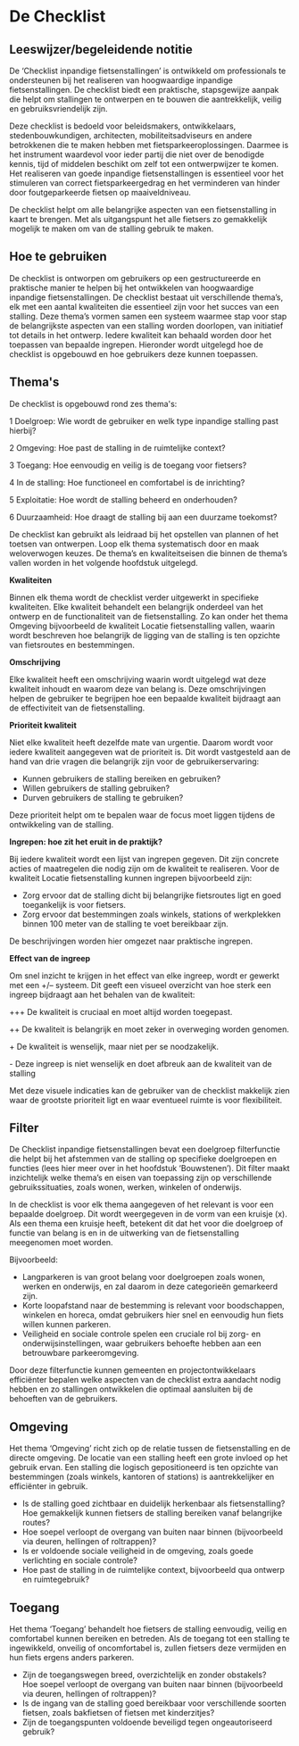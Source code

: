 # De Checklist

## Leeswijzer/begeleidende notitie
De ‘Checklist inpandige fietsenstallingen’ is ontwikkeld om
professionals te ondersteunen bij het realiseren van
hoogwaardige inpandige fietsenstallingen. De checklist
biedt een praktische, stapsgewijze aanpak die helpt om
stallingen te ontwerpen en te bouwen die aantrekkelijk,
veilig en gebruiksvriendelijk zijn.

Deze checklist is bedoeld voor beleidsmakers, ontwikkelaars,
stedenbouwkundigen, architecten, mobiliteitsadviseurs en
andere betrokkenen die te maken hebben met fietsparkeeroplossingen.
Daarmee is het instrument waardevol voor
ieder partij die niet over de benodigde kennis, tijd of
middelen beschikt om zelf tot een ontwerpwijzer te komen.
Het realiseren van goede inpandige fietsenstallingen is
essentieel voor het stimuleren van correct fietsparkeergedrag
en het verminderen van hinder door foutgeparkeerde
fietsen op maaiveldniveau. 

De checklist helpt om alle
belangrijke aspecten van een fietsenstalling in kaart te
brengen. Met als uitgangspunt het alle fietsers zo gemakkelijk
mogelijk te maken om van de stalling gebruik te maken.

## Hoe te gebruiken
De checklist is ontworpen om gebruikers op een gestructureerde
en praktische manier te helpen bij het ontwikkelen van
hoogwaardige inpandige fietsenstallingen. De checklist
bestaat uit verschillende thema’s, elk met een aantal kwaliteiten
die essentieel zijn voor het succes van een stalling. Deze
thema’s vormen samen een systeem waarmee stap voor stap
de belangrijkste aspecten van een stalling worden doorlopen,
van initiatief tot details in het ontwerp. Iedere kwaliteit kan
behaald worden door het toepassen van bepaalde ingrepen.
Hieronder wordt uitgelegd hoe de checklist is opgebouwd en
hoe gebruikers deze kunnen toepassen.



## Thema's 


De checklist is opgebouwd rond zes thema's:

1 Doelgroep: Wie wordt de gebruiker en welk type inpandige
stalling past hierbij?

2 Omgeving: Hoe past de stalling in de ruimtelijke context?

3 Toegang: Hoe eenvoudig en veilig is de toegang voor
fietsers?

4 In de stalling: Hoe functioneel en comfortabel is de
inrichting?

5 Exploitatie: Hoe wordt de stalling beheerd en onderhouden?

6 Duurzaamheid: Hoe draagt de stalling bij aan een
duurzame toekomst?

De checklist kan gebruikt als leidraad bij het opstellen van
plannen of het toetsen van ontwerpen. Loop elk thema
systematisch door en maak weloverwogen keuzes. De
thema’s en kwaliteitseisen die binnen de thema’s vallen
worden in het volgende hoofdstuk uitgelegd.

**Kwaliteiten**

Binnen elk thema wordt de checklist verder uitgewerkt in
specifieke kwaliteiten. Elke kwaliteit behandelt een belangrijk
onderdeel van het ontwerp en de functionaliteit van de
fietsenstalling. Zo kan onder het thema Omgeving bijvoorbeeld
de kwaliteit Locatie fietsenstalling vallen, waarin wordt
beschreven hoe belangrijk de ligging van de stalling is ten
opzichte van fietsroutes en bestemmingen.

**Omschrijving**

Elke kwaliteit heeft een omschrijving waarin wordt uitgelegd
wat deze kwaliteit inhoudt en waarom deze van belang is.
Deze omschrijvingen helpen de gebruiker te begrijpen hoe
een bepaalde kwaliteit bijdraagt aan de effectiviteit van de
fietsenstalling.

**Prioriteit kwaliteit**

Niet elke kwaliteit heeft dezelfde mate van urgentie. Daarom
wordt voor iedere kwaliteit aangegeven wat de prioriteit is.
Dit wordt vastgesteld aan de hand van drie vragen die
belangrijk zijn voor de gebruikerservaring:

* Kunnen gebruikers de stalling bereiken en gebruiken?
* Willen gebruikers de stalling gebruiken?
* Durven gebruikers de stalling te gebruiken?

Deze prioriteit helpt om te bepalen waar de focus moet
liggen tijdens de ontwikkeling van de stalling.

**Ingrepen: hoe zit het eruit in de praktijk?**

Bij iedere kwaliteit wordt een lijst van ingrepen gegeven.
Dit zijn concrete acties of maatregelen die nodig zijn om de
kwaliteit te realiseren. Voor de kwaliteit Locatie fietsenstalling
kunnen ingrepen bijvoorbeeld zijn:

* Zorg ervoor dat de stalling dicht bij belangrijke fietsroutes
ligt en goed toegankelijk is voor fietsers.
* Zorg ervoor dat bestemmingen zoals winkels, stations of
werkplekken binnen 100 meter van de stalling te voet
bereikbaar zijn.

De beschrijvingen worden hier omgezet naar praktische
ingrepen.

**Effect van de ingreep**

Om snel inzicht te krijgen in het effect van elke ingreep,
wordt er gewerkt met een +/– systeem. Dit geeft een
visueel overzicht van hoe sterk een ingreep bijdraagt aan
het behalen van de kwaliteit:

+++ De kwaliteit is cruciaal en moet altijd worden toegepast.

++ De kwaliteit is belangrijk en moet zeker in overweging
worden genomen.

\+ De kwaliteit is wenselijk, maar niet per se noodzakelijk.

\- Deze ingreep is niet wenselijk en doet afbreuk aan de
kwaliteit van de stalling

Met deze visuele indicaties kan de gebruiker van de checklist
makkelijk zien waar de grootste prioriteit ligt en waar
eventueel ruimte is voor flexibiliteit.

## Filter
De Checklist inpandige fietsenstallingen bevat een doelgroep
filterfunctie die helpt bij het afstemmen van de
stalling op specifieke doelgroepen en functies (lees hier
meer over in het hoofdstuk ‘Bouwstenen’). Dit filter maakt
inzichtelijk welke thema’s en eisen van toepassing zijn op
verschillende gebruikssituaties, zoals wonen, werken,
winkelen of onderwijs.

In de checklist is voor elk thema aangegeven of het relevant
is voor een bepaalde doelgroep. Dit wordt weergegeven in
de vorm van een kruisje (x). Als een thema een kruisje heeft,
betekent dit dat het voor die doelgroep of functie van
belang is en in de uitwerking van de fietsenstalling meegenomen
moet worden.

Bijvoorbeeld:
* Langparkeren is van groot belang voor doelgroepen zoals
wonen, werken en onderwijs, en zal daarom in deze
categorieën gemarkeerd zijn.
* Korte loopafstand naar de bestemming is relevant voor
boodschappen, winkelen en horeca, omdat gebruikers
hier snel en eenvoudig hun fiets willen kunnen parkeren.
* Veiligheid en sociale controle spelen een cruciale rol bij
zorg- en onderwijsinstellingen, waar gebruikers behoefte
hebben aan een betrouwbare parkeeromgeving.

Door deze filterfunctie kunnen gemeenten en projectontwikkelaars
efficiënter bepalen welke aspecten van de
checklist extra aandacht nodig hebben en zo stallingen
ontwikkelen die optimaal aansluiten bij de behoeften van
de gebruikers.

## Omgeving
Het thema ‘Omgeving’ richt zich op de relatie tussen de
fietsenstalling en de directe omgeving. De locatie van een
stalling heeft een grote invloed op het gebruik ervan.
Een stalling die logisch gepositioneerd is ten opzichte van
bestemmingen (zoals winkels, kantoren of stations) is
aantrekkelijker en efficiënter in gebruik.

<aside class="note" title="Waar moet je op letten">

<ul><li> Is de stalling goed zichtbaar en duidelijk herkenbaar
als fietsenstalling? </li>
Hoe gemakkelijk kunnen fietsers de stalling
bereiken vanaf belangrijke routes?<li> Hoe soepel verloopt de overgang van buiten naar
binnen (bijvoorbeeld via deuren, hellingen of
roltrappen)? </li>
<li>Is er voldoende sociale veiligheid in de omgeving,
zoals goede verlichting en sociale controle?</li>
<li>Hoe past de stalling in de ruimtelijke context,
bijvoorbeeld qua ontwerp en ruimtegebruik?</li>
</ul>
</aside>

## Toegang
Het thema ‘Toegang’ behandelt hoe fietsers de stalling
eenvoudig, veilig en comfortabel kunnen bereiken en
betreden. Als de toegang tot een stalling te ingewikkeld,
onveilig of oncomfortabel is, zullen fietsers deze vermijden
en hun fiets ergens anders parkeren.

<aside class="note" title="Waar moet je op letten">

<ul><li> Zijn de toegangswegen breed, overzichtelijk en
zonder obstakels?</li>
Hoe soepel verloopt de overgang van buiten naar
binnen (bijvoorbeeld via deuren, hellingen of
roltrappen)? </li>
<li>Is de ingang van de stalling goed bereikbaar voor
verschillende soorten fietsen, zoals bakfietsen of
fietsen met kinderzitjes?</li>
<li>Zijn de toegangspunten voldoende beveiligd tegen
ongeautoriseerd gebruik?</li>
</ul>
</aside>

